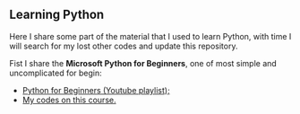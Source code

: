 ## Learning Python

Here I share some part of the material that I used to learn Python, with time I will search for my lost other codes and update this repository.

Fist I share the **Microsoft Python for Beginners**, one of most simple and uncomplicated for begin:

- [Python for Beginners (Youtube playlist);](www.youtube.com/playlist?list=PLlrxD0HtieHhS8VzuMCfQD4uJ9yne1mE6)
- [My codes on this course.](./python_for_Beginners)

